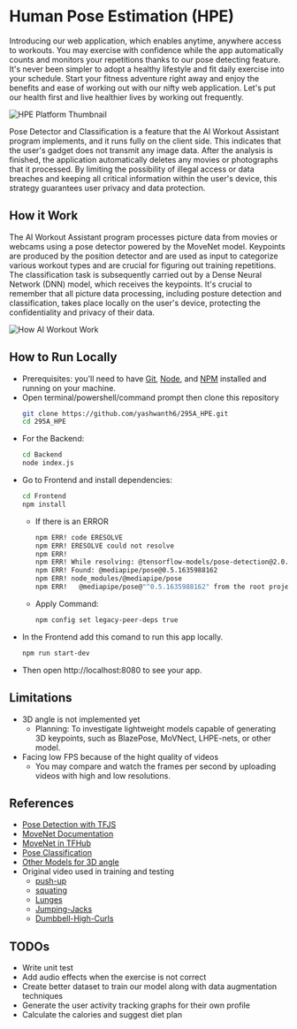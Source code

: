 
# Human Pose Estimation (HPE)
Introducing our web application, which enables anytime, anywhere access to workouts. You may exercise with confidence while the app automatically counts and monitors your repetitions thanks to our pose detecting feature. It's never been simpler to adopt a healthy lifestyle and fit daily exercise into your schedule. Start your fitness adventure right away and enjoy the benefits and ease of working out with our nifty web application. Let's put our health first and live healthier lives by working out frequently.

![HPE Platform Thumbnail](./public/img/workout_ss1.png)

Pose Detector and Classification is a feature that the AI Workout Assistant program implements, and it runs fully on the client side. This indicates that the user's gadget does not transmit any image data. After the analysis is finished, the application automatically deletes any movies or photographs that it processed. By limiting the possibility of illegal access or data breaches and keeping all critical information within the user's device, this strategy guarantees user privacy and data protection.

## How it Work
The AI Workout Assistant program processes picture data from movies or webcams using a pose detector powered by the MoveNet model. Keypoints are produced by the position detector and are used as input to categorize various workout types and are crucial for figuring out training repetitions. The classification task is subsequently carried out by a Dense Neural Network (DNN) model, which receives the keypoints. It's crucial to remember that all picture data processing, including posture detection and classification, takes place locally on the user's device, protecting the confidentiality and privacy of their data.

![How AI Workout Work](./public/img/processing_pipeline.png)

## How to Run Locally
- Prerequisites: you'll need to have [Git](https://git-scm.com/), [Node](https://nodejs.org/), and [NPM](https://www.npmjs.com/package/npm) installed and running on your machine.
- Open terminal/powershell/command prompt then clone this repository  
    ```Bash
    git clone https://github.com/yashwanth6/295A_HPE.git
    cd 295A_HPE
    ```
- For the Backend:
    ```Bash
    cd Backend
    node index.js
    ```
- Go to Frontend and install dependencies:
    ```Bash
    cd Frontend
    npm install
    ```
    - If there is an ERROR
        ``` Bash
        npm ERR! code ERESOLVE
        npm ERR! ERESOLVE could not resolve
        npm ERR!
        npm ERR! While resolving: @tensorflow-models/pose-detection@2.0.0 
        npm ERR! Found: @mediapipe/pose@0.5.1635988162
        npm ERR! node_modules/@mediapipe/pose
        npm ERR!   @mediapipe/pose@"^0.5.1635988162" from the root project
        ```
    - Apply Command:
        ``` Bash
        npm config set legacy-peer-deps true
        ```
- In the Frontend add this comand to run this app locally.
    ```Bash
    npm run start-dev
    ```
- Then open http://localhost:8080 to see your app.

## Limitations
- 3D angle is not implemented yet
    - Planning: To investigate lightweight models capable of generating 3D keypoints, such as BlazePose, MoVNect, LHPE-nets, or other model.
- Facing low FPS because of the hight quality of videos
    - You may compare and watch the frames per second by uploading videos with high and low resolutions.
 
## References
- [Pose Detection with TFJS](https://github.com/tensorflow/tfjs-models/tree/master/pose-detection)
- [MoveNet Documentation](https://github.com/tensorflow/tfjs-models/tree/master/pose-detection/src/movenet)
- [MoveNet in TFHub](https://tfhub.dev/google/tfjs-model/movenet/singlepose/lightning/4)
- [Pose Classification](https://developers.google.com/ml-kit/vision/pose-detection/classifying-poses)
- [Other Models for 3D angle](https://paperswithcode.com/task/3d-human-pose-estimation)
- Original video used in training and testing
    -   [push-up](https://www.youtube.com/watch?v=OKn_6Me96Yc)
    -   [squating](https://www.youtube.com/watch?v=LSj280OEKUI)
    -   [Lunges](https://www.istockphoto.com/video/asian-woman-healthy-she-exercises-outdoors-she-does-leg-lunge-poses-gm1302538706-394248383)
    -   [Jumping-Jacks](https://www.istockphoto.com/video/woman-doing-exercises-in-the-beach-a-dark-haired-woman-coach-in-a-sporty-short-top-gm1157341184-315766126)
    -   [Dumbbell-High-Curls](https://www.jefit.com/exercises/706/Dumbbell-High-Curl)

## TODOs
- Write unit test
- Add audio effects when the exercise is not correct
- Create better dataset to train our model along with data augmentation techniques
- Generate the user activity tracking graphs for their own profile
- Calculate the calories and suggest diet plan
